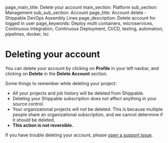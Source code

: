 page_main_title: Delete your account
main_section: Platform
sub_section: Management
sub_sub_section: Account
page_title: Account delete - Shippable DevOps Assembly Lines
page_description: Delete account for logged in user
page_keywords: Deploy multi containers, microservices, Continuous Integration, Continuous Deployment, CI/CD, testing, automation, pipelines, docker, lxc

# Deleting your account

You can delete your account by clicking on **Profile** in your left navbar, and clicking on **Delete** in the **Delete Account** section.

Some things to remember while deleting your project:

* All your projects and job history will be deleted from Shippable.
* Deleting your Shippable subscription does not affect anything in your source control.
* Your organizational projects will not be deleted. This is because multiple people share an organizational subscription, and we cannot determine if it should be deleted.
* **This action is not reversible.**

If you have trouble deleting your account, please [open a support issue](https://github.com/Shippable/support/issues).
